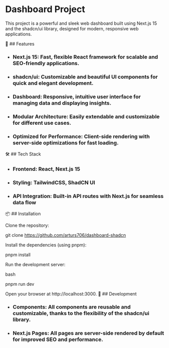 # Dashboard Project

This project is a powerful and sleek web dashboard built using Next.js 15 and the shadcn/ui library, designed for modern, responsive web applications.

🚀 ## Features

* ### Next.js 15: Fast, flexible React framework for scalable and SEO-friendly applications.
* ### shadcn/ui: Customizable and beautiful UI components for quick and elegant development.
* ### Dashboard: Responsive, intuitive user interface for managing data and displaying insights.
* ### Modular Architecture: Easily extendable and customizable for different use cases.
* ### Optimized for Performance: Client-side rendering with server-side optimizations for fast loading.

🛠️ ## Tech Stack

* ### Frontend: React, Next.js 15 
* ### Styling: TailwindCSS, ShadCN UI
* ### API Integration: Built-in API routes with Next.js for seamless data flow

📦 ## Installation

Clone the repository:

git clone https://github.com/arturs706/dashboard-shadcn

Install the dependencies (using pnpm):

pnpm install

Run the development server:

bash

pnpm run dev

Open your browser at http://localhost:3000.
🚧 ## Development

* ### Components: All components are reusable and customizable, thanks to the flexibility of the shadcn/ui library.
* ### Next.js Pages: All pages are server-side rendered by default for improved SEO and performance.